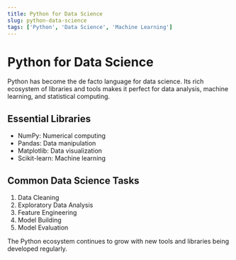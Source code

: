 ```yaml
---
title: Python for Data Science
slug: python-data-science
tags: ['Python', 'Data Science', 'Machine Learning']
---
```


# Python for Data Science

Python has become the de facto language for data science. Its rich ecosystem of libraries and tools makes it perfect for data analysis, machine learning, and statistical computing.

## Essential Libraries

- NumPy: Numerical computing
- Pandas: Data manipulation
- Matplotlib: Data visualization
- Scikit-learn: Machine learning

## Common Data Science Tasks

1. Data Cleaning
2. Exploratory Data Analysis
3. Feature Engineering
4. Model Building
5. Model Evaluation

The Python ecosystem continues to grow with new tools and libraries being developed regularly.
